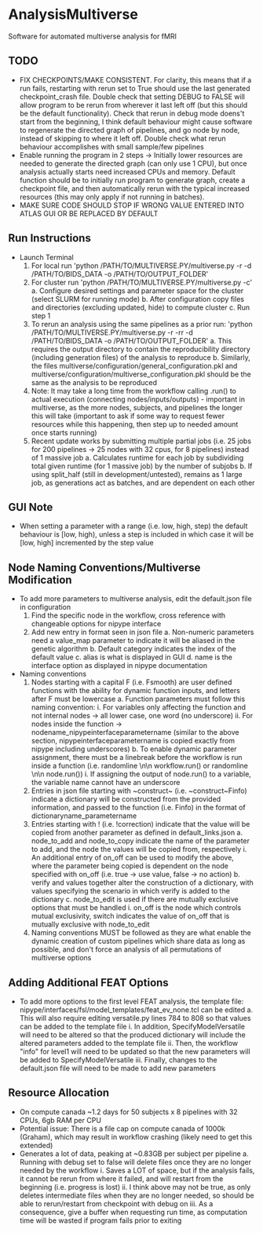 # AnalysisMultiverse

Software for automated multiverse analysis for fMRI

## TODO

- FIX CHECKPOINTS/MAKE CONSISTENT. For clarity, this means that if a run fails, restarting with rerun set to True should use the last generated checkpoint_crash file. Double check that setting DEBUG to FALSE will allow program to be rerun from wherever it last left off (but this should be the default functionality). Check that rerun in debug mode doens't start from the beginning, I think default behaviour might cause software to regenerate the directed graph of pipelines, and go node by node, instead of skipping to where it left off. Double check what rerun behaviour accomplishes with small sample/few pipelines
- Enable running the program in 2 steps -> Initially lower resources are needed to generate the directed graph (can only use 1 CPU), but once analysis actually starts need increased CPUs and memory. Default function should be to initially run program to generate graph, create a checkpoint file, and then automatically rerun with the typical increased resources (this may only apply if not running in batches).
- MAKE SURE CODE SHOULD STOP IF WRONG VALUE ENTERED INTO ATLAS GUI OR BE REPLACED BY DEFAULT

## Run Instructions

- Launch Terminal
  1. For local run 'python /PATH/TO/MULTIVERSE.PY/multiverse.py -r -d /PATH/TO/BIDS_DATA -o /PATH/TO/OUTPUT_FOLDER'
  2. For cluster run 'python /PATH/TO/MULTIVERSE.PY/multiverse.py -c'
    a. Configure desired settings and parameter space for the cluster (select SLURM for running mode)
    b. After configuration copy files and directories (excluding updated, hide) to compute cluster
    c. Run step 1
  3. To rerun an analysis using the same pipelines as a prior run: 'python /PATH/TO/MULTIVERSE.PY/multiverse.py -r -rr -d /PATH/TO/BIDS_DATA -o /PATH/TO/OUTPUT_FOLDER'
    a. This requires the output directory to contain the reproducibility directory (including generation files) of the analysis to reproduce
    b. Similarly, the files multiverse/configuration/general_configuration.pkl and multiverse/configuration/multiverse_configuration.pkl should be the same as the analysis to be reproduced
  4. Note: It may take a long time from the workflow calling .run() to actual execution (connecting nodes/inputs/outputs) - important in multiverse, as the more nodes, subjects, and pipelines the longer this will take (important to ask if some way to request fewer resources while this happening, then step up to needed amount once starts running)
  5. Recent update works by submitting multiple partial jobs (i.e. 25 jobs for 200 pipelines -> 25 nodes with 32 cpus, for 8 pipelines) instead of 1 massive job
    a. Calculates runtime for each job by subdividing total given runtime (for 1 massive job) by the number of subjobs
    b. If using split_half (still in development/untested), remains as 1 large job, as generations act as batches, and are dependent on each other

## GUI Note

- When setting a parameter with a range (i.e. low, high, step) the default behaviour is [low, high), unless a step is included in which case it will be [low, high] incremented by the step value
  
## Node Naming Conventions/Multiverse Modification

- To add more parameters to multiverse analysis, edit the default.json file in configuration
  1. Find the specific node in the workflow, cross reference with changeable options for nipype interface
  2. Add new entry in format seen in json file
    a. Non-numeric parameters need a value_map parameter to indicate it will be aliased in the genetic algorithm
    b. Default category indicates the index of the default value
    c. alias is what is displayed in GUI
    d. name is the interface option as displayed in nipype documentation
- Naming conventions
  1. Nodes starting with a capital F (i.e. Fsmooth) are user defined functions with the ability for dynamic function inputs, and letters after F must be lowercase
    a. Function parameters must follow this naming convention:
      i. For variables only affecting the function and not internal nodes -> all lower case, one word (no underscore)
      ii. For nodes inside the function -> nodename_nipypeinterfaceparametername (similar to the above section, nipypeinterfaceparametername is copied exactly from nipype including underscores)
    b. To enable dynamic parameter assignment, there must be a linebreak before the workflow is run inside a function (i.e. randomline \n\n workflow.run() or randomline \n\n node.run())
      i. If assigning the output of node.run() to a variable, the variable name cannot have an underscore
  2. Entries in json file starting with ~construct~ (i.e. ~construct~Finfo) indicate a dictionary will be constructed from the provided information, and passed to the function (i.e. Finfo) in the format of dictionaryname_parametername
  3. Entries starting with ! (i.e. !correction) indicate that the value will be copied from another parameter as defined in default_links.json
    a. node_to_add and node_to_copy indicate the name of the parameter to add, and the node the values will be copied from, respectively
      i. An additional entry of on_off can be used to modify the above, where the parameter being copied is dependent on the node specified with on_off (i.e. true -> use value, false -> no action)
    b. verify and values together alter the construction of a dictionary, with values specifying the scenario in which verify is added to the dictionary
    c. node_to_edit is used if there are mutually exclusive options that must be handled
      i. on_off is the node which controls mutual exclusivity, switch indicates the value of on_off that is mutually exclusive with node_to_edit
  4. Naming conventions MUST be followed as they are what enable the dynamic creation of custom pipelines which share data as long as possible, and don't force an analysis of all permutations of multiverse options

## Adding Additional FEAT Options

- To add more options to the first level FEAT analysis, the template file: nipype/interfaces/fsl/model_templates/feat_ev_none.tcl can be edited
   a. This will also require editing versatile.py lines 784 to 808 so that values can be added to the template file
     i. In addition, SpecifyModelVersatile will need to be altered so that the produced dictionary will include the altered parameters added to the template file
     ii. Then, the workflow "info" for level1 will need to be updated so that the new parameters will be added to SpecifyModelVersatile
     iii. Finally, changes to the default.json file will need to be made to add new parameters

## Resource Allocation

- On compute canada ~1.2 days for 50 subjects x 8 pipelines with 32 CPUs, 6gb RAM per CPU
- Potential issue: There is a file cap on compute canada of 1000k (Graham), which may result in workflow crashing (likely need to get this extended)
- Generates a lot of data, peaking at ~0.83GB per subject per pipeline
   a. Running with debug set to false will delete files once they are no longer needed by the workflow
     i. Saves a LOT of space, but if the analysis fails, it cannot be rerun from where it failed, and will restart from the beginning (i.e. progress is lost)
     ii. I think above may not be true, as only deletes intermediate files when they are no longer needed, so should be able to rerun/restart from checkpoint with debug on
     iii. As a consequence, give a buffer when requesting run time, as computation time will be wasted if program fails prior to exiting
